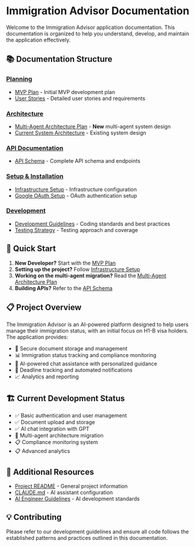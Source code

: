 # Immigration Advisor Documentation

Welcome to the Immigration Advisor application documentation. This documentation is organized to help you understand, develop, and maintain the application effectively.

## 📚 Documentation Structure

### [Planning](/docs/planning/)
- [MVP Plan](./planning/immigration-advisor-mvp-plan.md) - Initial MVP development plan
- [User Stories](./planning/immigration-advisor-user-stories.md) - Detailed user stories and requirements

### [Architecture](/docs/architecture/)
- [Multi-Agent Architecture Plan](./architecture/multi-agent-architecture-plan.md) - **New** multi-agent system design
- [Current System Architecture](./architecture/current-architecture.md) - Existing system design

### [API Documentation](/docs/api/)
- [API Schema](./api/immigration-advisor-schema.md) - Complete API schema and endpoints

### [Setup & Installation](/docs/setup/)
- [Infrastructure Setup](./setup/infrastructure.md) - Infrastructure configuration
- [Google OAuth Setup](./setup/google_oauth_setup.md) - OAuth authentication setup

### [Development](/docs/development/)
- [Development Guidelines](./development/guidelines.md) - Coding standards and best practices
- [Testing Strategy](./development/testing.md) - Testing approach and coverage

## 🚀 Quick Start

1. **New Developer?** Start with the [MVP Plan](./planning/immigration-advisor-mvp-plan.md)
2. **Setting up the project?** Follow [Infrastructure Setup](./setup/infrastructure.md)
3. **Working on the multi-agent migration?** Read the [Multi-Agent Architecture Plan](./architecture/multi-agent-architecture-plan.md)
4. **Building APIs?** Refer to the [API Schema](./api/immigration-advisor-schema.md)

## 📋 Project Overview

The Immigration Advisor is an AI-powered platform designed to help users manage their immigration status, with an initial focus on H1-B visa holders. The application provides:

- 🔐 Secure document storage and management
- 📊 Immigration status tracking and compliance monitoring
- 🤖 AI-powered chat assistance with personalized guidance
- 📅 Deadline tracking and automated notifications
- 📈 Analytics and reporting

## 🏗️ Current Development Status

- ✅ Basic authentication and user management
- ✅ Document upload and storage
- ✅ AI chat integration with GPT
- 🚧 Multi-agent architecture migration
- 📋 Compliance monitoring system
- 📋 Advanced analytics

## 📖 Additional Resources

- [Project README](../README.md) - General project information
- [CLAUDE.md](../CLAUDE.md) - AI assistant configuration
- [AI Engineer Guidelines](../.claude/ai-engineer.md) - AI development standards

## 💡 Contributing

Please refer to our development guidelines and ensure all code follows the established patterns and practices outlined in this documentation.